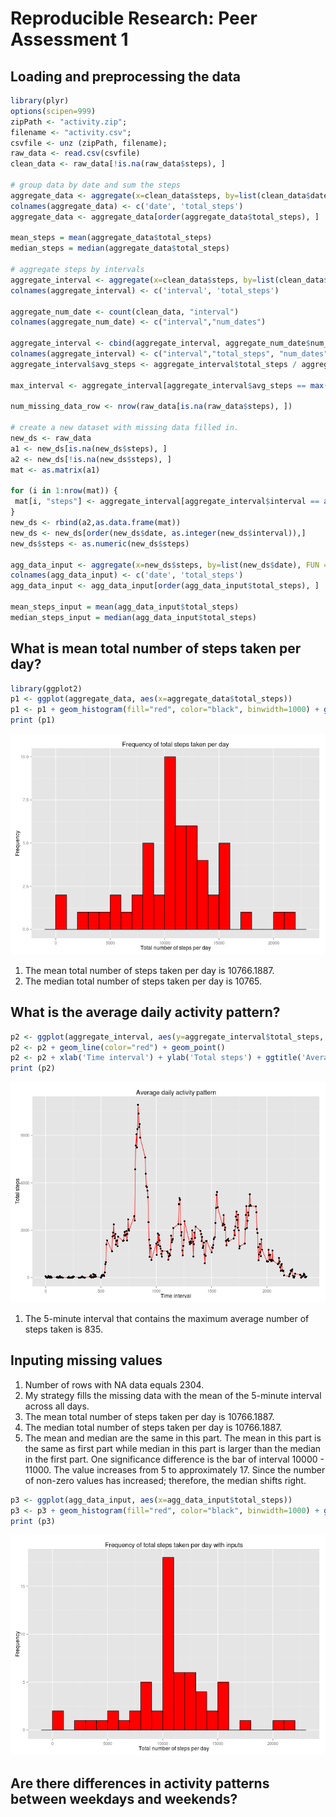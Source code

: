 # Reproducible Research: Peer Assessment 1


## Loading and preprocessing the data


```r
library(plyr)
options(scipen=999)
zipPath <- "activity.zip";
filename <- "activity.csv";
csvfile <- unz (zipPath, filename);
raw_data <- read.csv(csvfile)
clean_data <- raw_data[!is.na(raw_data$steps), ]

# group data by date and sum the steps
aggregate_data <- aggregate(x=clean_data$steps, by=list(clean_data$date), FUN = sum)
colnames(aggregate_data) <- c('date', 'total_steps')
aggregate_data <- aggregate_data[order(aggregate_data$total_steps), ]

mean_steps = mean(aggregate_data$total_steps)
median_steps = median(aggregate_data$total_steps)

# aggregate steps by intervals
aggregate_interval <- aggregate(x=clean_data$steps, by=list(clean_data$interval), FUN = sum)
colnames(aggregate_interval) <- c('interval', 'total_steps')

aggregate_num_date <- count(clean_data, "interval")
colnames(aggregate_num_date) <- c("interval","num_dates")

aggregate_interval <- cbind(aggregate_interval, aggregate_num_date$num_dates)
colnames(aggregate_interval) <- c("interval","total_steps", "num_dates")
aggregate_interval$avg_steps <- aggregate_interval$total_steps / aggregate_interval$num_dates

max_interval <- aggregate_interval[aggregate_interval$avg_steps == max(aggregate_interval$avg_steps), c('interval')]

num_missing_data_row <- nrow(raw_data[is.na(raw_data$steps), ])

# create a new dataset with missing data filled in.
new_ds <- raw_data
a1 <- new_ds[is.na(new_ds$steps), ]
a2 <- new_ds[!is.na(new_ds$steps), ]
mat <- as.matrix(a1)

for (i in 1:nrow(mat)) {
 mat[i, "steps"] <- aggregate_interval[aggregate_interval$interval == as.integer(mat[i, "interval"]), "avg_steps" ]
}
new_ds <- rbind(a2,as.data.frame(mat))
new_ds <- new_ds[order(new_ds$date, as.integer(new_ds$interval)),]
new_ds$steps <- as.numeric(new_ds$steps)

agg_data_input <- aggregate(x=new_ds$steps, by=list(new_ds$date), FUN = sum)
colnames(agg_data_input) <- c('date', 'total_steps')
agg_data_input <- agg_data_input[order(agg_data_input$total_steps), ]

mean_steps_input = mean(agg_data_input$total_steps)
median_steps_input = median(agg_data_input$total_steps)
```

## What is mean total number of steps taken per day?


```r
library(ggplot2)
p1 <- ggplot(aggregate_data, aes(x=aggregate_data$total_steps))
p1 <- p1 + geom_histogram(fill="red", color="black", binwidth=1000) + ggtitle("Frequency of total steps taken per day") + xlab('Total number of steps per day') + ylab('Frequency')
print (p1)
```

![plot of chunk total_steps](figure/total_steps.png) 

1. The mean total number of steps taken per day is 10766.1887.
2. The median total number of steps taken per day is 10765.

## What is the average daily activity pattern?


```r
p2 <- ggplot(aggregate_interval, aes(y=aggregate_interval$total_steps, x=aggregate_interval$interval))
p2 <- p2 + geom_line(color="red") + geom_point()
p2 <- p2 + xlab('Time interval') + ylab('Total steps') + ggtitle('Average daily activity pattern')
print (p2)
```

![plot of chunk timeseriesplot](figure/timeseriesplot.png) 

1. The 5-minute interval that contains the maximum average number of steps taken is 835.

## Inputing missing values

1. Number of rows with NA data equals 2304.
2. My strategy fills the missing data with the mean of the 5-minute interval across all days.
3. The mean total number of steps taken per day is 10766.1887.
4. The median total number of steps taken per day is 10766.1887.
5. The mean and median are the same in this part. The mean in this part is the same as first part while median in this part is larger than the median in the first part. One significance difference is the bar of interval 10000 - 11000. The value increases from 5 to approximately 17. Since the number of non-zero values has increased; therefore, the median shifts right.


```r
p3 <- ggplot(agg_data_input, aes(x=agg_data_input$total_steps))
p3 <- p3 + geom_histogram(fill="red", color="black", binwidth=1000) + ggtitle("Frequency of total steps taken per day with inputs") + xlab('Total number of steps per day') + ylab('Frequency')
print (p3)
```

![plot of chunk total_steps_with_inputs](figure/total_steps_with_inputs.png) 

## Are there differences in activity patterns between weekdays and weekends?
